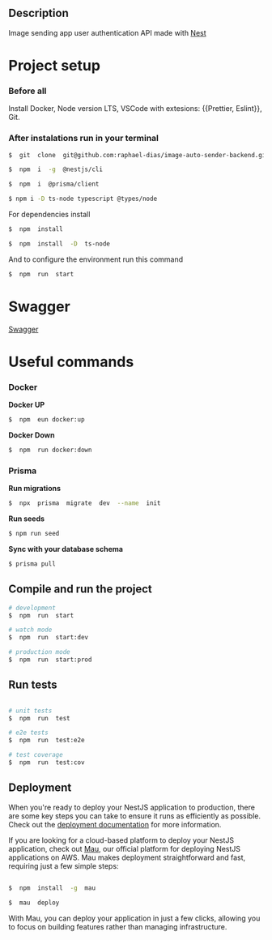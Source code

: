 ## Description

Image sending app user authentication API made with [Nest](https://github.com/nestjs/nest) 

 

# Project setup
### Before all
Install Docker,
Node version LTS,
VSCode with extesions: {{Prettier, Eslint}},
Git.

### After instalations run in your terminal

```bash
$  git  clone  git@github.com:raphael-dias/image-auto-sender-backend.git

$  npm  i  -g  @nestjs/cli

$  npm  i  @prisma/client

$ npm i -D ts-node typescript @types/node
```
For dependencies install
```bash
$  npm  install  
```
```bash
$  npm  install  -D  ts-node
```
And to configure the environment run this command
```bash
$  npm  run  start
```

# Swagger

[Swagger](http://localhost:3000/api) 

# Useful commands

### Docker 

**Docker UP**
```bash
$  npm  eun docker:up
```
**Docker Down**
```bash
$  npm  run docker:down
```
### Prisma
**Run migrations**
```bash
$  npx  prisma  migrate  dev  --name  init
```
**Run seeds**
```bash
$ npm run seed
```
**Sync with your database schema**
```bash
$ prisma pull
```

## Compile and run the project
```bash
# development
$  npm  run  start

# watch mode
$  npm  run  start:dev

# production mode
$  npm  run  start:prod

```
## Run tests
```bash

# unit tests
$  npm  run  test

# e2e tests
$  npm  run  test:e2e

# test coverage
$  npm  run  test:cov

```
## Deployment
When you're ready to deploy your NestJS application to production, there are some key steps you can take to ensure it runs as efficiently as possible. Check out the [deployment documentation](https://docs.nestjs.com/deployment) for more information.

If you are looking for a cloud-based platform to deploy your NestJS application, check out [Mau](https://mau.nestjs.com), our official platform for deploying NestJS applications on AWS. Mau makes deployment straightforward and fast, requiring just a few simple steps:

```bash

$  npm  install  -g  mau

$  mau  deploy

```

With Mau, you can deploy your application in just a few clicks, allowing you to focus on building features rather than managing infrastructure.
